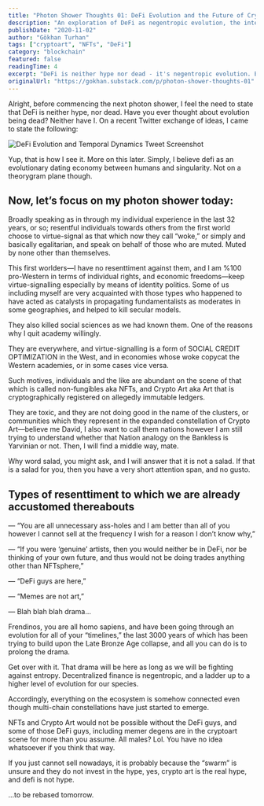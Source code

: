 ```yaml
---
title: "Photon Shower Thoughts 01: DeFi Evolution and the Future of Cryptoart Communities"
description: "An exploration of DeFi as negentropic evolution, the intersection of decentralized finance with NFTs and cryptoart, and observations on virtue signaling within emerging blockchain art communities."
publishDate: "2020-11-02"
author: "Gökhan Turhan"
tags: ["cryptoart", "NFTs", "DeFi"]
category: "blockchain"
featured: false
readingTime: 4
excerpt: "DeFi is neither hype nor dead - it's negentropic evolution. Exploring the intersection of decentralized finance with NFTs and cryptoart, while examining the dynamics of virtue signaling and community formation in blockchain art spaces."
originalUrl: "https://gokhan.substack.com/p/photon-shower-thoughts-01"
---
```


Alright, before commencing the next photon shower, I feel the need to state that DeFi is neither hype, nor dead. Have you ever thought about evolution being dead? Neither have I. On a recent Twitter exchange of ideas, I came to state the following:

![DeFi Evolution and Temporal Dynamics Tweet Screenshot](/blog/images/photon-shower-thoughts-defi-evolution-giga-tweet.png)

Yup, that is how I see it. More on this later. Simply, I believe defi as an evolutionary dating economy between humans and singularity. Not on a theorygram plane though.

## Now, let’s focus on my photon shower today:

Broadly speaking as in through my individual experience in the last 32 years, or so; resentful individuals towards others from the first world choose to virtue-signal as that which now they call “woke,” or simply and basically egalitarian, and speak on behalf of those who are muted. Muted by none other than themselves.

This first worlders—I have no resenttiment against them, and I am %100 pro-Western in terms of individual rights, and economic freedoms—keep virtue-signalling especially by means of identity politics. Some of us including myself are very acquainted with those types who happened to have acted as catalysts in propagating fundamentalists as moderates in some geographies, and helped to kill secular models.

They also killed social sciences as we had known them. One of the reasons why I quit academy willingly.

They are everywhere, and virtue-signalling is a form of SOCIAL CREDIT OPTIMIZATION in the West, and in economies whose woke copycat the Western academies, or in some cases vice versa.

Such motives, individuals and the like are abundant on the scene of that which is called non-fungibles aka NFTs, and Crypto Art aka Art that is cryptographically registered on allegedly immutable ledgers.

They are toxic, and they are not doing good in the name of the clusters, or communities which they represent in the expanded constellation of Crypto Art—believe me David, I also want to call them nations however I am still trying to understand whether that Nation analogy on the Bankless is Yarvinian or not. Then, I will find a middle way, mate.

Why word salad, you might ask, and I will answer that it is not a salad. If that is a salad for you, then you have a very short attention span, and no gusto.

## Types of resenttiment to which we are already accustomed thereabouts

— “You are all unnecessary ass-holes and I am better than all of you however I cannot sell at the frequency I wish for a reason I don’t know why,”

— “If you were ‘genuine’ artists, then you would neither be in DeFi, nor be thinking of your own future, and thus would not be doing trades anything other than NFTsphere,”

— “DeFi guys are here,”

— “Memes are not art,”

— Blah blah blah drama…

Frendinos, you are all homo sapiens, and have been going through an evolution for all of your “timelines,” the last 3000 years of which has been trying to build upon the Late Bronze Age collapse, and all you can do is to prolong the drama.

Get over with it. That drama will be here as long as we will be fighting against entropy. Decentralized finance is negentropic, and a ladder up to a higher level of evolution for our species.

Accordingly, everything on the ecosystem is somehow connected even though multi-chain constellations have just started to emerge.

NFTs and Crypto Art would not be possible without the DeFi guys, and some of those DeFi guys, including memer degens are in the cryptoart scene for more than you assume. All males? Lol. You have no idea whatsoever if you think that way.

If you just cannot sell nowadays, it is probably because the “swarm” is unsure and they do not invest in the hype, yes, crypto art is the real hype, and defi is not hype.

…to be rebased tomorrow.